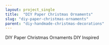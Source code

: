 ```yaml
---
layout: project_single
title:  "DIY Paper Christmas Ornaments"
slug: "diy-paper-christmas-ornaments"
parent: "diy-handmade-christmas-decorations"
---
```

DIY Paper Christmas Ornaments DIY Inspired
